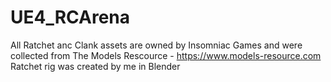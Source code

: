 # UE4_RCArena

All Ratchet anc Clank assets are owned by Insomniac Games and were collected from The Models Rescource - https://www.models-resource.com
Ratchet rig was created by me in Blender
